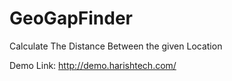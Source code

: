 # GeoGapFinder
Calculate The Distance Between the given Location

Demo Link: http://demo.harishtech.com/
